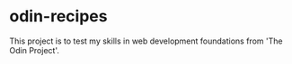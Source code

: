 # odin-recipes
This project is to test my skills in web development foundations from 'The Odin Project'.
